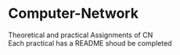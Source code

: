 # Computer-Network
Theoretical and practical Assignments of CN <br _>
Each practical has a README shoud be completed
